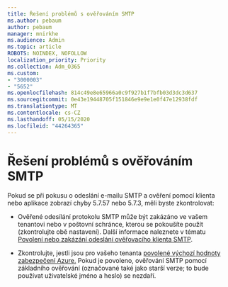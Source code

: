 ```yaml
---
title: Řešení problémů s ověřováním SMTP
ms.author: pebaum
author: pebaum
manager: mnirkhe
ms.audience: Admin
ms.topic: article
ROBOTS: NOINDEX, NOFOLLOW
localization_priority: Priority
ms.collection: Adm_O365
ms.custom:
- "3000003"
- "5652"
ms.openlocfilehash: 814c49e8e65966a0c9f927b1f7bfb03d3dc3d637
ms.sourcegitcommit: 0e43e19448705f151846e9e9e1e0f47e12938fdf
ms.translationtype: MT
ms.contentlocale: cs-CZ
ms.lasthandoff: 05/15/2020
ms.locfileid: "44264365"
---
```

# <a name="solving-smtp-authentication-issues"></a>Řešení problémů s ověřováním SMTP

Pokud se při pokusu o odeslání e-mailu SMTP a ověření pomocí klienta nebo aplikace zobrazí chyby 5.7.57 nebo 5.7.3, měli byste zkontrolovat:

- Ověřené odesílání protokolu SMTP může být zakázáno ve vašem tenantovi nebo v poštovní schránce, kterou se pokoušíte použít (zkontrolujte obě nastavení). Další informace naleznete v tématu [Povolení nebo zakázání odeslání ověřovacího klienta SMTP](https://docs.microsoft.com/exchange/clients-and-mobile-in-exchange-online/authenticated-client-smtp-submission).

- Zkontrolujte, jestli jsou pro vašeho tenanta [povolené výchozí hodnoty zabezpečení Azure.](https://docs.microsoft.com/azure/active-directory/fundamentals/concept-fundamentals-security-defaults) Pokud je povoleno, ověřování SMTP pomocí základního ověřování (označované také jako starší verze; to bude používat uživatelské jméno a heslo) se nezdaří.
